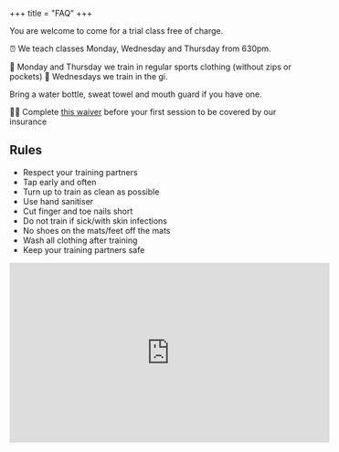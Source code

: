 +++
title = "FAQ"
+++

You are welcome to come for a trial class free of charge.

⏰ We teach classes Monday, Wednesday and Thursday from 630pm.

🤼 Monday and Thursday we train in regular sports clothing (without zips or pockets)
🥋 Wednesdays we train in the gi.

Bring a water bottle, sweat towel and mouth guard if you have one.

👍🏼 Complete [this waiver](https://nithriverbjj.com/waiver) before your first session to be covered by our insurance

## Rules

* Respect your training partners
* Tap early and often
* Turn up to train as clean as possible
* Use hand sanitiser
* Cut finger and toe nails short
* Do not train if sick/with skin infections
* No shoes on the mats/feet off the mats
* Wash all clothing after training
* Keep your training partners safe

<iframe width="560" height="315" src="https://www.youtube.com/embed/g3YHxoNSXN4?si=C4AZoiBC9YJbXE8_" title="YouTube video player" frameborder="0" allow="accelerometer; autoplay; clipboard-write; encrypted-media; gyroscope; picture-in-picture; web-share" referrerpolicy="strict-origin-when-cross-origin" allowfullscreen></iframe>
